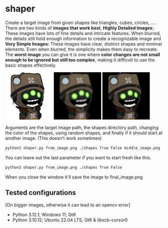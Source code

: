 # shaper
 Create a target image from given shapes like triangles, cubes, circles, ... . There are two kinds of **images that work best**, **Highly Detailed Images:** These images have lots of fine details and intricate features. When blurred, the details still hold enough information to create a recognizable image and **Very Simple Images:** These images have clear, distinct shapes and minimal elements. Even when blurred, the simplicity makes them easy to recreate. The **worst image** you can give it is one where **color changes are not small enough to be ignored but still too complex**, making it difficult to use the basic shapes effectively.

<p float="center">
  <img src="/from_image.png" width="30%" />
  <img src="/middle_image.png" width="30%" />
  <img src="/final_image_98.76.png" width="30%" />
</p>

Arguments are the target image path, the shapes directory path, changing the color of the shapes, using random shapes, and finally if it should start at another image.
(This doesn't work sometimes)
````bash
python3 shaper.py from_image.png ./shapes True False middle_image.png
````
You can leave out the last parameter if you want to start fresh like this:
````bash
python3 shaper.py from_image.png ./shapes True False
````

When you close the window it'll save the image to final_image.png

## Tested configurations
[On bigger images, otherwise it can lead to an opencv error]
- Python 3.12.1; Windows 11; Qt6
- Python 3.10.12; Ubuntu 22.04 LTS; Qt6 & libxcb-cursor0
